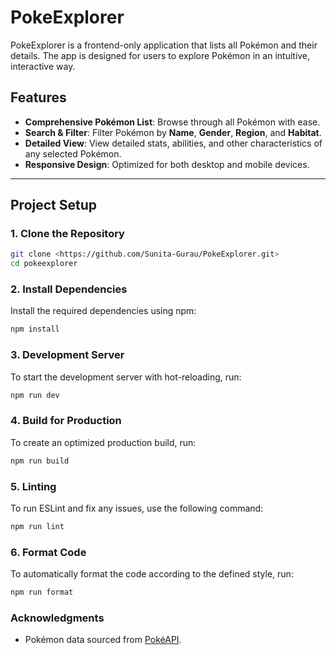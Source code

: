 # PokeExplorer

PokeExplorer is a frontend-only application that lists all Pokémon and their details. The app is designed for users to explore Pokémon in an intuitive, interactive way.

## Features

- **Comprehensive Pokémon List**: Browse through all Pokémon with ease.
- **Search & Filter**: Filter Pokémon by **Name**, **Gender**, **Region**, and **Habitat**.
- **Detailed View**: View detailed stats, abilities, and other characteristics of any selected Pokémon.
- **Responsive Design**: Optimized for both desktop and mobile devices.

---

## Project Setup

### 1. Clone the Repository

```bash
git clone <https://github.com/Sunita-Gurau/PokeExplorer.git>
cd pokeexplorer
```

### 2. Install Dependencies

Install the required dependencies using npm:

```bash
npm install
```

### 3. Development Server

To start the development server with hot-reloading, run:

```bash
npm run dev
```

### 4. Build for Production

To create an optimized production build, run:

```bash
npm run build
```

### 5. Linting

To run ESLint and fix any issues, use the following command:

```bash
npm run lint
```

### 6. Format Code

To automatically format the code according to the defined style, run:

```bash
npm run format
```

### Acknowledgments

- Pokémon data sourced from [PokéAPI](https://pokeapi.co/).
